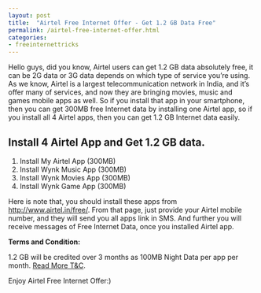 ```yaml
---
layout: post
title:  "Airtel Free Internet Offer - Get 1.2 GB Data Free"
permalink: /airtel-free-internet-offer.html
categories: 
- freeinternettricks
---
```


Hello guys, did you know, Airtel users can get 1.2 GB data absolutely free, it can be 2G data or 3G data depends on which type of service you’re using. As we know, Airtel is a largest telecommunication network in India, and it’s offer many of services, and now they are bringing movies, music and games mobile apps as well. So if you install that app in your smartphone, then you can get 300MB free Internet data by installing one Airtel app, so if you install all 4 Airtel apps, then you can get 1.2 GB Internet data easily.

## Install 4 Airtel App and Get 1.2 GB data. ##

1.	Install My Airtel App (300MB)
2.	Install Wynk Music App (300MB)
3.	Install Wynk Movies App (300MB)
4.	Install Wynk Game App (300MB)


Here is note that, you should install these apps from <a href="http://www.airtel.in/free/" rel="nofollow" target="_blank">http://www.airtel.in/free/</a>. From that page, just provide your Airtel mobile number, and they will send you all apps link in SMS. And further you will receive messages of Free Internet Data, once you installed Airtel app.

**Terms and Condition:**

1.2 GB will be credited over 3 months as 100MB Night Data per app per month. <a href="http://www.airtel.in/free/terms.html" rel="nofollow" target="_blank">Read More T&C</a>.

Enjoy Airtel Free Internet Offer:)
